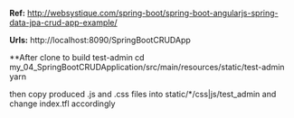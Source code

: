 **Ref:**
http://websystique.com/spring-boot/spring-boot-angularjs-spring-data-jpa-crud-app-example/

**Urls:**
http://localhost:8090/SpringBootCRUDApp

**After clone to build test-admin
cd my_04_SpringBootCRUDApplication/src/main/resources/static/test-admin 
yarn

then copy produced .js and .css files into static/*/css|js/test_admin and change index.tfl accordingly
